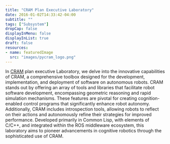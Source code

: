 ```yaml
---
title: "CRAM Plan Executive Laboratory"
date: 2016-01-02T14:33:42-04:00
subtitle: ""
tags: ["Subsystem"]
dropCap: false
displayInMenu: false
displayInList: true
draft: false
resources:
- name: featuredImage
  src: "images/pycram_logo.png"
---
```

In [CRAM](https://cram-system.org/) plan executive Laboratory, we delve into the innovative capabilities of
CRAM, a comprehensive toolbox designed for the development, implementation, and
deployment of software on autonomous robots. CRAM stands out by offering an
array of tools and libraries that facilitate robot software development, encompassing
geometric reasoning and rapid simulation mechanisms. These features are pivotal for
creating cognition-enabled control programs that significantly enhance robot
autonomy. Additionally, CRAM includes introspection tools, allowing robots to
reflect on their actions and autonomously refine their strategies for improved
performance. Developed primarily in Common Lisp, with elements of C/C++, and
integrated within the ROS middleware ecosystem, this laboratory aims to pioneer
advancements in cognitive robotics through the sophisticated use of CRAM.


